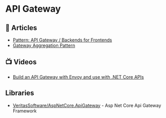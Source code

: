 # API Gateway

## 📕 Articles
- [Pattern: API Gateway / Backends for Frontends](https://microservices.io/patterns/apigateway.html)
- [Gateway Aggregation Pattern](https://medium.com/design-microservices-architecture-with-patterns/gateway-aggregation-pattern-9ff92e1771d0)
## 📺 Videos
- [Build an API Gateway with Envoy and use with .NET Core APIs](https://www.youtube.com/watch?v=UsoH5cqE1OA)

## Libraries
- [VeritasSoftware/AspNetCore.ApiGateway](https://github.com/VeritasSoftware/AspNetCore.ApiGateway) - Asp Net Core Api Gateway Framework